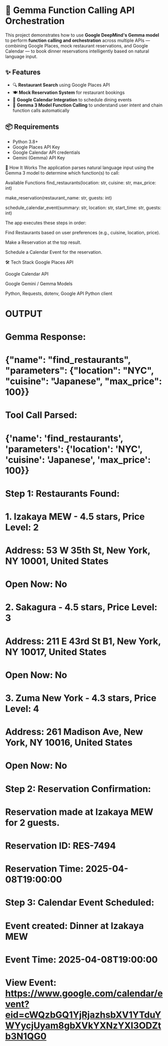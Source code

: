 # 🍣 Gemma Function Calling API Orchestration

This project demonstrates how to use **Google DeepMind's Gemma model** to perform **function calling and orchestration** across multiple APIs — combining Google Places, mock restaurant reservations, and Google Calendar — to book dinner reservations intelligently based on natural language input.

## ✨ Features

- 🔍 **Restaurant Search** using Google Places API
- 🍽️ **Mock Reservation System** for restaurant bookings
- 📅 **Google Calendar Integration** to schedule dining events
- 🧠 **Gemma 3 Model Function Calling** to understand user intent and chain function calls automatically


## 📦 Requirements

- Python 3.8+
- Google Places API Key
- Google Calendar API credentials
- Gemini (Gemma) API Key



🧠 How It Works
The application parses natural language input using the Gemma 3 model to determine which function(s) to call:

Available Functions
find_restaurants(location: str, cuisine: str, max_price: int)

make_reservation(restaurant_name: str, guests: int)

schedule_calendar_event(summary: str, location: str, start_time: str, guests: int)

The app executes these steps in order:

Find Restaurants based on user preferences (e.g., cuisine, location, price).

Make a Reservation at the top result.

Schedule a Calendar Event for the reservation.


🛠 Tech Stack
Google Places API

Google Calendar API

Google Gemini / Gemma Models

Python, Requests, dotenv, Google API Python client



# OUTPUT


# Gemma Response:
#  {"name": "find_restaurants", "parameters": {"location": "NYC", "cuisine": "Japanese", "max_price": 100}}


# Tool Call Parsed:
#  {'name': 'find_restaurants', 'parameters': {'location': 'NYC', 'cuisine': 'Japanese', 'max_price': 100}}

# Step 1: Restaurants Found:
# 1. Izakaya MEW - 4.5 stars, Price Level: 2
#    Address: 53 W 35th St, New York, NY 10001, United States
#    Open Now: No

# 2. Sakagura - 4.5 stars, Price Level: 3
#    Address: 211 E 43rd St B1, New York, NY 10017, United States
#    Open Now: No

# 3. Zuma New York - 4.3 stars, Price Level: 4
#    Address: 261 Madison Ave, New York, NY 10016, United States
#    Open Now: No


# Step 2: Reservation Confirmation:
# Reservation made at Izakaya MEW for 2 guests.
# Reservation ID: RES-7494
# Reservation Time: 2025-04-08T19:00:00


# Step 3: Calendar Event Scheduled:
# Event created: Dinner at Izakaya MEW
# Event Time: 2025-04-08T19:00:00
# View Event: https://www.google.com/calendar/event?eid=cWQzbGQ1YjRjazhsbXV1YTduYWYycjUyam8gbXVkYXNzYXI3ODZtb3N1QG0
